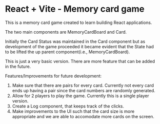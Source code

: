 # React + Vite - Memory card game

This is a memory card game created to learn building React applications.

The two main components are MemoryCardBoard and Card.

Initially the Card Status was maintained in the Card component but as development of the game proceeded it became evident that the State had to be lifted the up parent component(i.e., MemoryCardBoard).

This is just a very basic version. There are more feature that can be added in the future.

Features/Improvements for future development:
1. Make sure that there are pairs for every card. Currently not every card ends up having a pair since the card numbers are randomly generated.
2. Allow for 2 players to play the game. Currently this is a single player version.
3. Create a Log component, that keeps track of the clicks.
4. Make improvements to the UI such that the card size is more appropriate and we are able to accomodate more cards on the screen.
